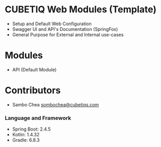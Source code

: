 # CUBETIQ Web Modules (Template)
- Setup and Default Web Configuration
- Swagger UI and API's Documentation (SpringFox)
- General Purpose for External and Internal use-cases

# Modules
- API (Default Module)

# Contributors
- Sambo Chea <sombochea@cubetiqs.com>

### Language and Framework
- Spring Boot: 2.4.5
- Kotlin: 1.4.32
- Gradle: 6.8.3